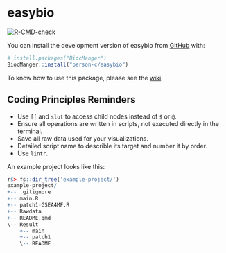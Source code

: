 
<!-- README.md is generated from README.Rmd. Please edit that file -->

# easybio

<!-- badges: start -->

[![R-CMD-check](https://github.com/person-c/easybio/actions/workflows/check-standard.yaml/badge.svg)](https://github.com/person-c/easybio/actions/workflows/check-standard.yaml)
<!-- badges: end -->

You can install the development version of easybio from
[GitHub](https://github.com/) with:

``` r
# install.packages("BiocManger")
BiocManger::install("person-c/easybio")
```

To know how to use this package, please see the
[wiki](https://github.com/person-c/easybio/wiki).

## Coding Principles Reminders

- Use `[[` and `slot` to access child nodes instead of `$` or `@`.
- Ensure all operations are written in scripts, not executed directly in
  the terminal.
- Save all raw data used for your visualizations.
- Detailed script name to describle its target and number it by order.
- Use `lintr`.

An example project looks like this:

``` r
r$> fs::dir_tree('example-project/')
example-project/
+-- .gitignore
+-- main.R
+-- patch1-GSEA4MF.R
+-- Rawdata
+-- README.qmd
\-- Result
    +-- main
    +-- patch1
    \-- README
```
